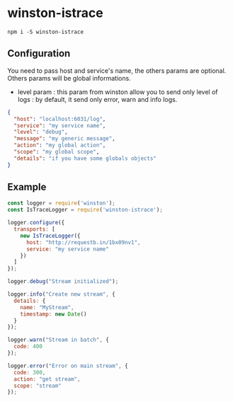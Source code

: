 # winston-istrace

```
npm i -S winston-istrace
```

## Configuration

You need to pass host and service's name, the others params are optional.
Others params will be global informations.

- level param : this param from winston allow you to send only level of logs :
by default, it send only error, warn and info logs.

```json
{
  "host": "localhost:6031/log",
  "service": "my service name",
  "level": "debug",
  "message": "my generic message",
  "action": "my global action",
  "scope": "my global scope",
  "details": "if you have some globals objects"
}
```

## Example

```javascript
const logger = require('winston');
const IsTraceLogger = require('winston-istrace');

logger.configure({
  transports: [
    new IsTraceLogger({
      host: "http://requestb.in/1bx09nv1",
      service: "my service name"
    })
  ]
});

logger.debug("Stream initialized");

logger.info("Create new stream", {
  details: {
    name: "MyStream",
    timestamp: new Date()
  }
});

logger.warn("Stream in batch", {
  code: 400
});

logger.error("Error on main stream", {
  code: 300,
  action: "get stream",
  scope: "stream"
});
```
